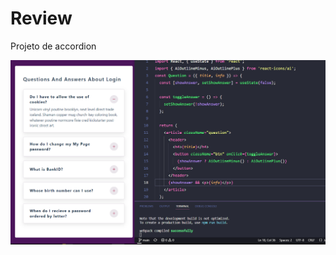 # Review

Projeto de accordion

![Preview](https://github.com/Luciana-Santos/react-projects/blob/main/accordion/preview.png?raw=true)


